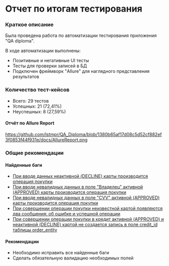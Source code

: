 # Отчет по итогам тестирования
### Краткое описание
Была проведена работа по автоматизации тестирования приложения "QA diploma".

В ходе автоматизации выполнены:
* Позитивные и негативные UI тесты
* Тесты для проверки записей в БД
* Подключен фреймворк "Allure" для наглядного представления результатов

### Количество тест-кейсов
* Всего: 29 тестов
* Успешных: 21 (72,41%)
* Неуспешных: 8 (27,59%)

#### Отчёт по Allure Report

https://github.com/lstmpr/QA_Diploma/blob/1380b65af17d08c5d52cf882ef3f0853f44f931e/docs/AllureReport.png

### Общие рекомендации
#### Найденные баги
* [При вводе данных неактивной (DECLINE) карты производится операция покупки](https://github.com/Netology-Korolchuk/qa1-diploma/issues/3)
* [При вводе невалидных данных в поле "Владелец" активной (APPROVED) карты производится операция покупки](https://github.com/Netology-Korolchuk/qa1-diploma/issues/4)
* [При вводе невалидных данных в поле "CVV" активной (APPROVED) карты производится операция покупки](https://github.com/Netology-Korolchuk/qa1-diploma/issues/5)
* [При совершении операции покупки неизвестной картой появляются два сообщения: об ошибке и успешной операции](https://github.com/Netology-Korolchuk/qa1-diploma/issues/6)
* [При совершении операции покупки в кредит активной (APPROVED) и неактивной (DECLINE) картой не создается запись в поле credit_id таблицы order_entity](https://github.com/Netology-Korolchuk/qa1-diploma/issues/7)

#### Рекомендации
* Необходимо исправить все найденные баги
* Сделать обязательную валидацию необходимых полей